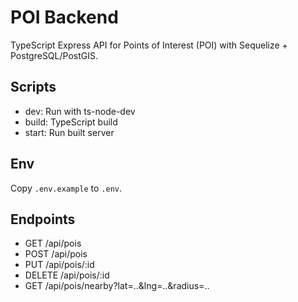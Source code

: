 # POI Backend

TypeScript Express API for Points of Interest (POI) with Sequelize + PostgreSQL/PostGIS.

## Scripts
- dev: Run with ts-node-dev
- build: TypeScript build
- start: Run built server

## Env
Copy `.env.example` to `.env`.

## Endpoints
- GET /api/pois
- POST /api/pois
- PUT /api/pois/:id
- DELETE /api/pois/:id
- GET /api/pois/nearby?lat=..&lng=..&radius=..
